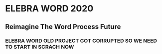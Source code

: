 # ELEBRA WORD 2020
## Reimagine The Word Process Future
### ELEBRA WORD OLD PROJECT GOT CORRUPTED SO WE NEED TO START IN SCRACH NOW
